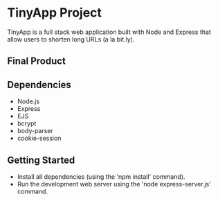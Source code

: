# TinyApp Project

TinyApp is a full stack web application built with Node and Express that allow users to shorten long URLs (a la bit.ly).

## Final Product



## Dependencies

- Node.js
- Express
- EJS
- bcrypt
- body-parser
- cookie-session


## Getting Started

- Install all dependencies (using the 'npm install' command).
- Run the development web server using the 'node express-server.js' command.
